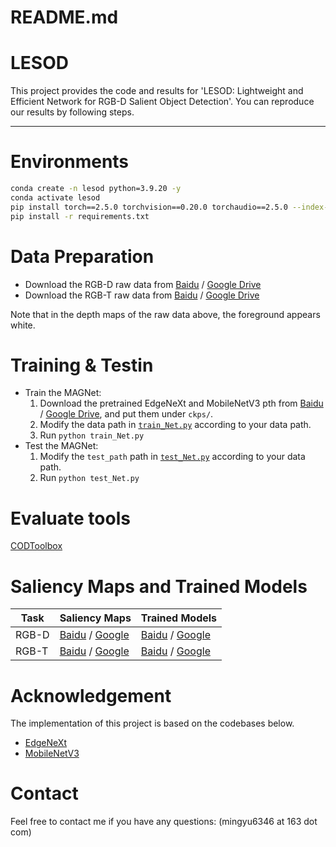 # README.md

# LESOD

This project provides the code and results for 'LESOD: Lightweight and Efficient Network for RGB-D Salient Object Detection'. You can reproduce our results by following steps.
<hr>

# Environments

```bash
conda create -n lesod python=3.9.20 -y
conda activate lesod
pip install torch==2.5.0 torchvision==0.20.0 torchaudio==2.5.0 --index-url https://download.pytorch.org/whl/cu118
pip install -r requirements.txt
```

# Data Preparation

- Download the RGB-D raw data from [Baidu](https://pan.baidu.com/s/10Y90OXUFoW8yAeRmr5LFnA?pwd=exwj) / [Google Drive](https://drive.google.com/file/d/19HXwGJCtz0QdEDsEbH7cJqTBfD-CEXxX/view?usp=sharing) <br>
- Download the RGB-T raw data from [Baidu](https://pan.baidu.com/s/1eexJSI4a2EGoaYcDkt1B9Q?pwd=i7a2) / [Google Drive](https://drive.google.com/file/d/1hLhn5WV6xh-Q41upXF-bzyVpbszF9hUc/view?usp=sharing) <br>

Note that in the depth maps of the raw data above, the foreground appears white.

# Training & Testin

- Train the MAGNet:
    1. Download the pretrained EdgeNeXt and MobileNetV3 pth from [Baidu](https://pan.baidu.com/s/11bNtCS7HyjnB7Lf3RIbpFg?pwd=bxiw) / [Google Drive](https://drive.google.com/file/d/1mJsIvMjmoOEPrLp5-CxcuFwNk3vAa8E5/view?usp=sharing), and put them under `ckps/`.
    2. Modify the data path in [`train_Net.py`](https://github.com/mingyu6346/LESOD/blob/main/train_Net.py) according to your data path.
    3. Run `python train_Net.py`
- Test the MAGNet:
    1. Modify the `test_path` path in [`test_Net.py`](https://github.com/mingyu6346/LESOD/blob/main/test_Net.py) according to your data path.
    2. Run `python test_Net.py`

# Evaluate tools

[CODToolbox](https://github.com/DengPingFan/CODToolbox) 

# Saliency Maps and Trained Models

| Task | Saliency Maps |  Trained Models |
| --- | --- | --- |
| RGB-D | [Baidu](https://pan.baidu.com/s/1rlxroAixS0hOqUj2Pv6SPw?pwd=4f76) / [Google](https://drive.google.com/file/d/1cLC3uJeNDKig8yFGHdMwqxiur1VSfRdn/view?usp=sharing) | [Baidu](https://pan.baidu.com/s/1gvL7mwzejVK0d6jQT101QA?pwd=frag) / [Google](https://drive.google.com/file/d/1nO2DKIbjC_ciRrIwBe7hxSbnYQ042YXT/view?usp=sharing) |
| RGB-T | [Baidu](https://pan.baidu.com/s/1DDc4BJuaGoE8PR8acfmWOA?pwd=e52c) / [Google](https://drive.google.com/file/d/18ssIX1S3yPqLqUKrh9yh2XgCTVWx3fco/view?usp=sharing) | [Baidu](https://pan.baidu.com/s/1Iph5-E9nByoiQKfH8oWORQ?pwd=bgyn) / [Google](https://drive.google.com/file/d/1CdoGFAj5en7kdRPSEpPg_sByvVmqACJv/view?usp=sharing) |

# Acknowledgement

The implementation of this project is based on the codebases below. <br>

- [EdgeNeXt](https://github.com/mmaaz60/EdgeNeXt) <br>
- [MobileNetV3](https://arxiv.org/abs/1905.02244) <br>

# Contact

Feel free to contact me if you have any questions: (mingyu6346 at 163 dot com)
